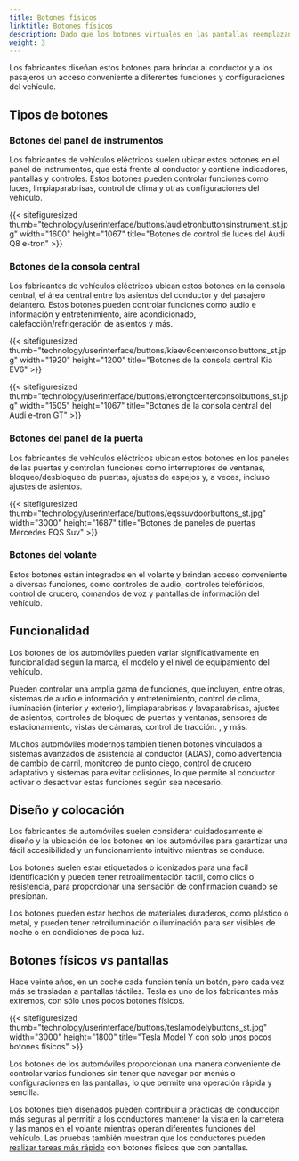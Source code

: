 ```yaml
---
title: Botones físicos
linktitle: Botones físicos
description: Dado que los botones virtuales en las pantallas reemplazan a los botones físicos en cada vez más áreas, todavía hay botones físicos en la mayoría de los vehículos eléctricos.
weight: 3
---
```

<!-- markdownlint-disable MD033 -->

Los fabricantes diseñan estos botones para brindar al conductor y a los pasajeros un acceso conveniente a diferentes funciones y configuraciones del vehículo.

## Tipos de botones

### Botones del panel de instrumentos

Los fabricantes de vehículos eléctricos suelen ubicar estos botones en el panel de instrumentos, que está frente al conductor y contiene indicadores, pantallas y controles. Estos botones pueden controlar funciones como luces, limpiaparabrisas, control de clima y otras configuraciones del vehículo.

{{< sitefiguresized thumb="technology/userinterface/buttons/audietronbuttonsinstrument_st.jpg" width="1600" height="1067" title="Botones de control de luces del Audi Q8 e-tron" >}}

### Botones de la consola central

Los fabricantes de vehículos eléctricos ubican estos botones en la consola central, el área central entre los asientos del conductor y del pasajero delantero. Estos botones pueden controlar funciones como audio e información y entretenimiento, aire acondicionado, calefacción/refrigeración de asientos y más.

{{< sitefiguresized thumb="technology/userinterface/buttons/kiaev6centerconsolbuttons_st.jpg" width="1920" height="1200" title="Botones de la consola central Kia EV6" >}}

{{< sitefiguresized thumb="technology/userinterface/buttons/etrongtcenterconsolbuttons_st.jpg" width="1505" height="1067" title="Botones de la consola central del Audi e-tron GT" >}}

### Botones del panel de la puerta

Los fabricantes de vehículos eléctricos ubican estos botones en los paneles de las puertas y controlan funciones como interruptores de ventanas, bloqueo/desbloqueo de puertas, ajustes de espejos y, a veces, incluso ajustes de asientos.

{{< sitefiguresized thumb="technology/userinterface/buttons/eqssuvdoorbuttons_st.jpg" width="3000" height="1687" title="Botones de paneles de puertas Mercedes EQS Suv" >}}

### Botones del volante

Estos botones están integrados en el volante y brindan acceso conveniente a diversas funciones, como controles de audio, controles telefónicos, control de crucero, comandos de voz y pantallas de información del vehículo.

## Funcionalidad

Los botones de los automóviles pueden variar significativamente en funcionalidad según la marca, el modelo y el nivel de equipamiento del vehículo.

Pueden controlar una amplia gama de funciones, que incluyen, entre otras, sistemas de audio e información y entretenimiento, control de clima, iluminación (interior y exterior), limpiaparabrisas y lavaparabrisas, ajustes de asientos, controles de bloqueo de puertas y ventanas, sensores de estacionamiento, vistas de cámaras, control de tracción. , y más.

Muchos automóviles modernos también tienen botones vinculados a sistemas avanzados de asistencia al conductor (ADAS), como advertencia de cambio de carril, monitoreo de punto ciego, control de crucero adaptativo y sistemas para evitar colisiones, lo que permite al conductor activar o desactivar estas funciones según sea necesario.

## Diseño y colocación

Los fabricantes de automóviles suelen considerar cuidadosamente el diseño y la ubicación de los botones en los automóviles para garantizar una fácil accesibilidad y un funcionamiento intuitivo mientras se conduce.

Los botones suelen estar etiquetados o iconizados para una fácil identificación y pueden tener retroalimentación táctil, como clics o resistencia, para proporcionar una sensación de confirmación cuando se presionan.

Los botones pueden estar hechos de materiales duraderos, como plástico o metal, y pueden tener retroiluminación o iluminación para ser visibles de noche o en condiciones de poca luz.

## Botones físicos vs pantallas

Hace veinte años, en un coche cada función tenía un botón, pero cada vez más se trasladan a pantallas táctiles. Tesla es uno de los fabricantes más extremos, con sólo unos pocos botones físicos.

{{< sitefiguresized thumb="technology/userinterface/buttons/teslamodelybuttons_st.jpg" width="3000" height="1800" title="Tesla Model Y con solo unos pocos botones físicos" >}}

Los botones de los automóviles proporcionan una manera conveniente de controlar varias funciones sin tener que navegar por menús o configuraciones en las pantallas, lo que permite una operación rápida y sencilla.

Los botones bien diseñados pueden contribuir a prácticas de conducción más seguras al permitir a los conductores mantener la vista en la carretera y las manos en el volante mientras operan diferentes funciones del vehículo. Las pruebas también muestran que los conductores pueden [realizar tareas más rápido](https://www.vibilagare.se/english/physical-buttons-outperform-touchscreens-new-cars-test-finds) con botones físicos que con pantallas.

